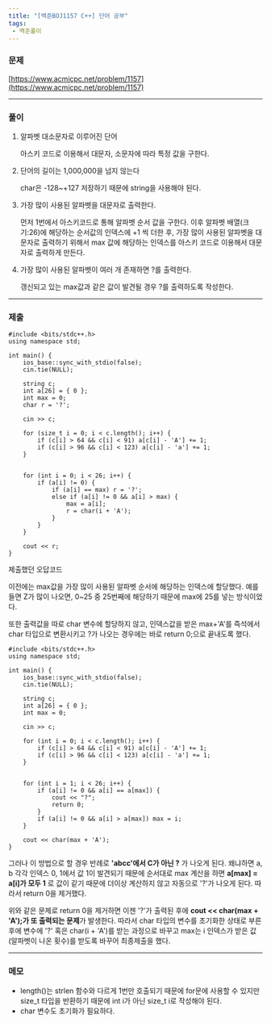 ```yaml
---
title: "[백준BOJ1157 C++] 단어 공부"
tags: 
 - 백준풀이
---
```


### 문제

[https://www.acmicpc.net/problem/1157](https://www.acmicpc.net/problem/1157)

***

### 풀이

1. 알파벳 대소문자로 이루어진 단어

   아스키 코드로 이용해서 대문자, 소문자에 따라 특정 값을 구한다.
2. 단어의 길이는 1,000,000을 넘지 않는다

   char은 -128~+127 저장하기 때문에 string을 사용해야 된다.
3. 가장 많이 사용된 알파벳을 대문자로 출력한다.

   먼저 1번에서 아스키코드로 통해 알파벳 순서 값을 구한다.
   이후 알파벳 배열(크기:26)에 해당하는 순서값의 인덱스에 +1 씩 더한 후,
   가장 많이 사용된 알파벳을 대문자로 출력하기 위해서
   max 값에 해당하는 인덱스를 아스키 코드로 이용해서 대문자로 출력하게 만든다.
4. 가장 많이 사용된 알파벳이 여러 개 존재하면 ?를 출력한다.

   갱신되고 있는 max값과 같은 값이 발견될 경우 ?를 출력하도록 작성한다.

***

### 제출

```C++17
#include <bits/stdc++.h>
using namespace std;

int main() {
	ios_base::sync_with_stdio(false);
	cin.tie(NULL);

	string c;
	int a[26] = { 0 };
	int max = 0;
	char r = '?';

	cin >> c;

	for (size_t i = 0; i < c.length(); i++) {
		if (c[i] > 64 && c[i] < 91) a[c[i] - 'A'] += 1;
		if (c[i] > 96 && c[i] < 123) a[c[i] - 'a'] += 1;
	}


	for (int i = 0; i < 26; i++) {
		if (a[i] != 0) {
			if (a[i] == max) r = '?';
			else if (a[i] != 0 && a[i] > max) {
				max = a[i];
				r = char(i + 'A');
			}
		}
	}

	cout << r;
}
```

제출했던 오답코드

이전에는 max값을 가장 많이 사용된 알파벳 순서에 해당하는 인덱스에 할당했다.
예를 들면 Z가 많이 나오면, 0~25 중 25번째에 해당하기 때문에 max에 25를 넣는 방식이었다.

또한 출력값을 따로 char 변수에 할당하지 않고, 
인덱스값을 받은 max+'A'를 즉석에서 char 타입으로 변환시키고
?가 나오는 경우에는 바로 return 0;으로 끝내도록 했다.

```C++17
#include <bits/stdc++.h>
using namespace std;

int main() {
	ios_base::sync_with_stdio(false);
	cin.tie(NULL);

	string c;
	int a[26] = { 0 };
	int max = 0;

	cin >> c;

	for (int i = 0; i < c.length(); i++) {
		if (c[i] > 64 && c[i] < 91) a[c[i] - 'A'] += 1;
		if (c[i] > 96 && c[i] < 123) a[c[i] - 'a'] += 1;
	}


	for (int i = 1; i < 26; i++) {
		if (a[i] != 0 && a[i] == a[max]) {
			cout << "?";
			return 0;
		}
		if (a[i] != 0 && a[i] > a[max]) max = i;
	}

	cout << char(max + 'A');
}
```

그러나 이 방법으로 할 경우 반례로 **'abcc'에서 C가 아닌 ?** 가 나오게 된다.
왜냐하면 a, b 각각 인덱스 0, 1에서 값 1이 발견되기 때문에
순서대로 max 계산을 하면 **a[max] = a[i]가 모두 1** 로 값이 같기 때문에
더이상 계산하지 않고 자동으로 '?'가 나오게 된다. 따라서 return 0을 제거했다.

위와 같은 문제로 return 0을 제거하면 
이젠 '?'가 출력된 후에 **cout << char(max + 'A');가 또 출력되는 문제**가 발생한다.
따라서 char 타입의 변수를 초기화한 상태로 부른 후에 
변수에 '?' 혹은 char(i + 'A')를 받는 과정으로 바꾸고 
max는 i 인덱스가 받은 값(알파벳이 나온 횟수)를 받도록 바꾸어 최종제출을 했다.

***

### 메모
- length()는 strlen 함수와 다르게 1번만 호출되기 때문에 for문에 사용할 수 있지만
  size_t 타입을 반환하기 때문에 int i가 아닌 size_t i로 작성해야 된다.
- char 변수도 초기화가 필요하다.
